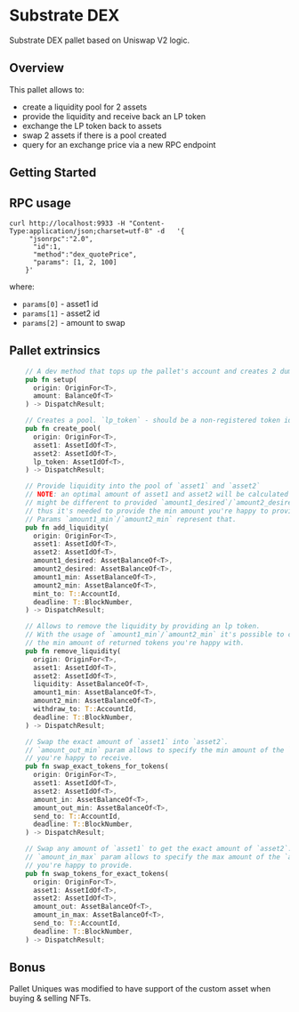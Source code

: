# Substrate DEX

Substrate DEX pallet based on Uniswap V2 logic.

## Overview

This pallet allows to:
 - create a liquidity pool for 2 assets
 - provide the liquidity and receive back an LP token
 - exchange the LP token back to assets
 - swap 2 assets if there is a pool created
 - query for an exchange price via a new RPC endpoint
## Getting Started

## RPC usage

```shell
curl http://localhost:9933 -H "Content-Type:application/json;charset=utf-8" -d   '{
     "jsonrpc":"2.0",
      "id":1,
      "method":"dex_quotePrice",
      "params": [1, 2, 100]
    }'
```
where:
 - `params[0]` - asset1 id
 - `params[1]` - asset2 id
 - `params[2]` - amount to swap

## Pallet extrinsics

```rust
    // A dev method that tops up the pallet's account and creates 2 dummy tokens.
    pub fn setup(
      origin: OriginFor<T>,
      amount: BalanceOf<T>
    ) -> DispatchResult;

    // Creates a pool. `lp_token` - should be a non-registered token id
    pub fn create_pool(
      origin: OriginFor<T>,
      asset1: AssetIdOf<T>,
      asset2: AssetIdOf<T>,
      lp_token: AssetIdOf<T>,
    ) -> DispatchResult;

    // Provide liquidity into the pool of `asset1` and `asset2`
    // NOTE: an optimal amount of asset1 and asset2 will be calculated and
    // might be different to provided `amount1_desired`/`amount2_desired`
    // thus it's needed to provide the min amount you're happy to provide.
    // Params `amount1_min`/`amount2_min` represent that.
    pub fn add_liquidity(
      origin: OriginFor<T>,
      asset1: AssetIdOf<T>,
      asset2: AssetIdOf<T>,
      amount1_desired: AssetBalanceOf<T>,
      amount2_desired: AssetBalanceOf<T>,
      amount1_min: AssetBalanceOf<T>,
      amount2_min: AssetBalanceOf<T>,
      mint_to: T::AccountId,
      deadline: T::BlockNumber,
    ) -> DispatchResult;

    // Allows to remove the liquidity by providing an lp token.
    // With the usage of `amount1_min`/`amount2_min` it's possible to control
    // the min amount of returned tokens you're happy with.
    pub fn remove_liquidity(
      origin: OriginFor<T>,
      asset1: AssetIdOf<T>,
      asset2: AssetIdOf<T>,
      liquidity: AssetBalanceOf<T>,
      amount1_min: AssetBalanceOf<T>,
      amount2_min: AssetBalanceOf<T>,
      withdraw_to: T::AccountId,
      deadline: T::BlockNumber,
    ) -> DispatchResult;

    // Swap the exact amount of `asset1` into `asset2`.
    // `amount_out_min` param allows to specify the min amount of the `asset2`
    // you're happy to receive.
    pub fn swap_exact_tokens_for_tokens(
      origin: OriginFor<T>,
      asset1: AssetIdOf<T>,
      asset2: AssetIdOf<T>,
      amount_in: AssetBalanceOf<T>,
      amount_out_min: AssetBalanceOf<T>,
      send_to: T::AccountId,
      deadline: T::BlockNumber,
    ) -> DispatchResult;

    // Swap any amount of `asset1` to get the exact amount of `asset2`.
    // `amount_in_max` param allows to specify the max amount of the `asset1`
    // you're happy to provide.
    pub fn swap_tokens_for_exact_tokens(
      origin: OriginFor<T>,
      asset1: AssetIdOf<T>,
      asset2: AssetIdOf<T>,
      amount_out: AssetBalanceOf<T>,
      amount_in_max: AssetBalanceOf<T>,
      send_to: T::AccountId,
      deadline: T::BlockNumber,
    ) -> DispatchResult;
```

## Bonus
Pallet Uniques was modified to have support of the custom asset when buying & selling NFTs.
